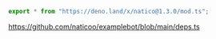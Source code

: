 ```ts
export * from "https://deno.land/x/natico@1.3.0/mod.ts";
```

https://github.com/naticoo/examplebot/blob/main/deps.ts
